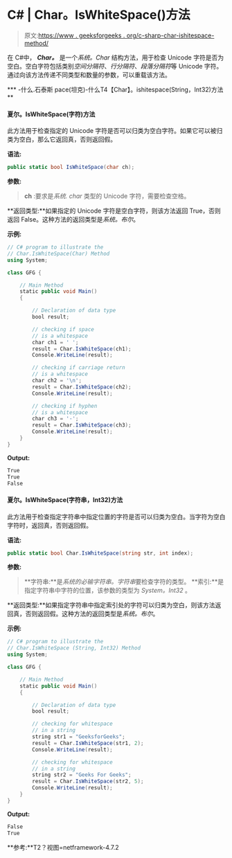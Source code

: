 # C# | Char。IsWhiteSpace()方法

> 原文:[https://www . geeksforgeeks . org/c-sharp-char-ishitespace-method/](https://www.geeksforgeeks.org/c-sharp-char-iswhitespace-method/)

在 C#中， ***Char。*** 是一个*系统。Char* 结构方法，用于检查 Unicode 字符是否为空白。空白字符包括类别*空间分隔符*、*行分隔符*、*段落分隔符*等 Unicode 字符。通过向该方法传递不同类型和数量的参数，可以重载该方法。

***   -什么.石泰斯 pace(坦克)-什么T4【Char】。ishitespace(String，Int32)方法**

#### 夏尔。IsWhiteSpace(字符)方法

此方法用于检查指定的 Unicode 字符是否可以归类为空白字符。如果它可以被归类为空白，那么它返回真，否则返回假。

**语法:**

```cs
public static bool IsWhiteSpace(char ch);
```

**参数:**

> **ch** :要求是*系统. char* 类型的 Unicode 字符，需要检查空格。

**返回类型:**如果指定的 Unicode 字符是空白字符，则该方法返回 True，否则返回 False。这种方法的返回类型是*系统。布尔*。

**示例:**

```cs
// C# program to illustrate the
// Char.IsWhiteSpace(Char) Method
using System;

class GFG {

    // Main Method
    static public void Main()
    {

        // Declaration of data type
        bool result;

        // checking if space
        // is a whitespace
        char ch1 = ' ';
        result = Char.IsWhiteSpace(ch1);
        Console.WriteLine(result);

        // checking if carriage return
        // is a whitespace
        char ch2 = '\n';
        result = Char.IsWhiteSpace(ch2);
        Console.WriteLine(result);

        // checking if hyphen
        // is a whitespace
        char ch3 = '-';
        result = Char.IsWhiteSpace(ch3);
        Console.WriteLine(result);
    }
}
```

**Output:**

```cs
True
True
False

```

#### 夏尔。IsWhiteSpace(字符串，Int32)方法

此方法用于检查指定字符串中指定位置的字符是否可以归类为空白。当字符为空白字符时，返回真，否则返回假。

**语法:**

```cs
public static bool Char.IsWhiteSpace(string str, int index);
```

**参数:**

> **字符串:**是*系统的必输字符串。字符串*要检查字符的类型。
> **索引:**是指定字符串中字符的位置，该参数的类型为 *System。Int32* 。

**返回类型:**如果指定字符串中指定索引处的字符可以归类为空白，则该方法返回真，否则返回假。这种方法的返回类型是*系统。布尔*。

**示例:**

```cs
// C# program to illustrate the
// Char.IsWhiteSpace (String, Int32) Method
using System;

class GFG {

    // Main Method
    static public void Main()
    {

        // Declaration of data type
        bool result;

        // checking for whitespace
        // in a string
        string str1 = "GeeksforGeeks";
        result = Char.IsWhiteSpace(str1, 2);
        Console.WriteLine(result);

        // checking for whitespace
        // in a string
        string str2 = "Geeks For Geeks";
        result = Char.IsWhiteSpace(str2, 5);
        Console.WriteLine(result);
    }
}
```

**Output:**

```cs
False
True

```

**参考:**T2？视图=netframework-4.7.2
